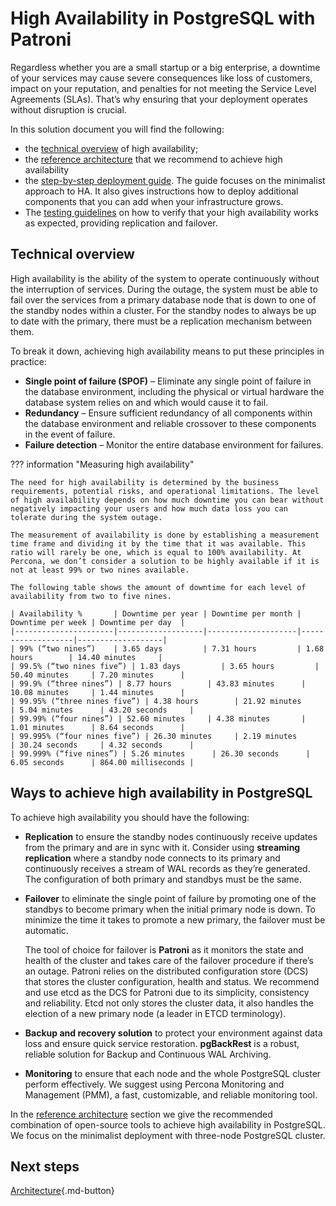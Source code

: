 # High Availability in PostgreSQL with Patroni

Regardless whether you are a small startup or a big enterprise, a downtime of your services may cause severe consequences like loss of customers, impact on your reputation, and penalties for not meeting the  Service Level Agreements (SLAs). That’s why ensuring that your deployment operates without disruption is crucial.

In this solution document you will find the following:

* the [technical overview](#technical-overview) of high availability; 
* the [reference architecture](ha-architecture.md) that we recommend to achieve high availability
* the [step-by-step deployment guide](ha-setup-apt.md). The guide focuses on the minimalist approach to HA. It also gives instructions how to deploy additional components that you can add when your infrastructure grows.
* The [testing guidelines](ha-test.md) on how to verify that your high availability works as expected, providing replication and failover.

## Technical overview

High availability is the ability of the system to operate continuously without the interruption of services. During the outage, the system must be able to fail over the services from a primary database node that is down to one of the standby nodes within a cluster. For the standby nodes to always be up to date with the primary, there must be a replication mechanism between them.

To break it down, achieving high availability means to put these principles in practice:

* **Single point of failure (SPOF)** – Eliminate any single point of failure in the database environment, including the physical or virtual hardware the database system relies on and which would cause it to fail.
* **Redundancy** – Ensure sufficient redundancy of all components within the database environment and reliable crossover to these components in the event of failure.
* **Failure detection** – Monitor the entire database environment for failures.

??? information "Measuring high availability"

    The need for high availability is determined by the business requirements, potential risks, and operational limitations. The level of high availability depends on how much downtime you can bear without negatively impacting your users and how much data loss you can tolerate during the system outage.

    The measurement of availability is done by establishing a measurement time frame and dividing it by the time that it was available. This ratio will rarely be one, which is equal to 100% availability. At Percona, we don’t consider a solution to be highly available if it is not at least 99% or two nines available.

    The following table shows the amount of downtime for each level of availability from two to five nines.

    | Availability %       | Downtime per year | Downtime per month | Downtime per week | Downtime per day  |
    |----------------------|-------------------|--------------------|-------------------|-------------------|
    | 99% (“two nines”)    | 3.65 days         | 7.31 hours         | 1.68 hours        | 14.40 minutes     |
    | 99.5% (“two nines five”) | 1.83 days         | 3.65 hours         | 50.40 minutes     | 7.20 minutes      |
    | 99.9% (“three nines”) | 8.77 hours        | 43.83 minutes      | 10.08 minutes     | 1.44 minutes      |
    | 99.95% (“three nines five”) | 4.38 hours        | 21.92 minutes      | 5.04 minutes      | 43.20 seconds     |
    | 99.99% (“four nines”) | 52.60 minutes     | 4.38 minutes       | 1.01 minutes      | 8.64 seconds      |
    | 99.995% (“four nines five”) | 26.30 minutes     | 2.19 minutes       | 30.24 seconds     | 4.32 seconds      |
    | 99.999% (“five nines”) | 5.26 minutes      | 26.30 seconds      | 6.05 seconds      | 864.00 milliseconds |
    

## Ways to achieve high availability in PostgreSQL

To achieve high availability you should have the following:

* **Replication** to ensure the standby nodes continuously receive updates from the primary and are in sync with it. Consider using **streaming replication** where a standby node connects to its primary and continuously receives a stream of WAL records as they’re generated. The configuration of both primary and standbys must be the same. 
* **Failover** to eliminate the single point of failure by promoting one of the standbys to become primary when the initial primary node is down. To minimize the time it takes to promote a new primary, the failover must be automatic. 

    The tool of choice for failover is **Patroni** as it monitors the state and health of the cluster and takes care of the failover procedure if there’s an outage. Patroni relies on the distributed configuration store (DCS) that stores the cluster configuration, health and status. We recommend and use etcd as the DCS for Patroni due to its simplicity, consistency and reliability. Etcd not only stores the cluster data, it also handles the election of a new primary node (a leader in ETCD terminology).

* **Backup and recovery solution** to protect your environment against data loss and ensure quick service restoration. **pgBackRest** is a robust, reliable solution for Backup and Continuous WAL Archiving. 
* **Monitoring** to ensure that each node and the whole PostgreSQL cluster perform effectively. We suggest
using Percona Monitoring and Management (PMM), a fast, customizable, and reliable monitoring tool.

In the [reference architecture](ha-architecture.md) section we give the recommended combination of open-source tools to achieve high availability in PostgreSQL. We focus on the minimalist deployment with three-node PostgreSQL cluster.



## Next steps

[Architecture](ha-architecture.md){.md-button}


